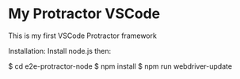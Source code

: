 # My Protractor VSCode
This is my first VSCode Protractor framework


Installation:
Install node.js then:

$ cd e2e-protractor-node
$ npm install
$ npm run webdriver-update
